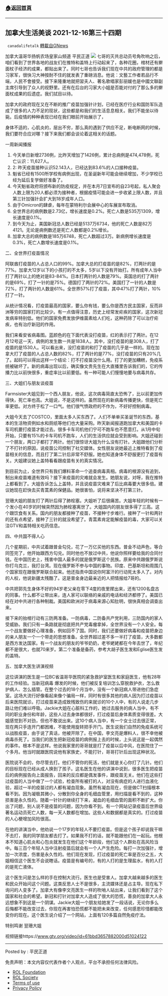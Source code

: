 ###  [:house:返回首頁](https://github.com/ourhimalayas/txt)
---


## 加拿大生活美谈 2021-12-16第三十四期
` canadalifetalk` [轉載自GNews](https://gnews.org/zh-hans/1783670/)

加拿大温哥华扬帆农场皇家山频道 平民正道
![](https://assets.gnews.org/wp-content/uploads/2021/12/image-1240.png)
七哥的灭共总动员号角吹响之后，咱们看到了世界各地的战友们在推特和盖特上行动起来了，各种花圈，棺材还有擀面杖子经济的成果，都贴出来了。同时七哥也告诉我们现在中共的政府管理的都是习家军，很快习大神按耐不住的就发表了重磅消息。他说：文藝工作者若品行不端，人民不會接受。接下来隆重地就把習夫人、著名歌唱家彭丽媛也是中國文聯副主席引导到了众人的视野里。还有在后台的习家大小姐是否能对付的了那么多的擀面杖成果的后遗症。我们拭目以待。

加拿大的政府现在又在不断的推广疫苗加强针计划，已经在医疗行业和国防军队造成了很多的人力不足的现状，这些都是和我们的生活息息相关。我们不能坐以待毙。后疫情的种种表现已经在我们眼前开始展示了，

身体不适的，心肌炎的，层出不穷，那么真的遇到了供应不足，断电断网的时候，我们要符合应对哪？接下来我们都会谈论着这相关的话题。

一周新闻播报

1. 今天单日新增2736例，比昨天增加了1426例，累计总病例是474,478例，死亡认识：11,627人。
2. 2: 昨天疫苗接种认识52.143人，已经达到83.6%的人口接种疫苗。
3. 魁省已经有1500所学校有病例出现，在圣诞新年可能会继续增加，不少学校已经为延后复学做好准备了。
4. 今天魁省政府将颁布新的防疫规定，并在本月7日宣布的自23号起，私人聚会人数上限为20人都必须为接种者，根据疫情可能会进一步收紧上限人数，并且第三针加强针会扩大到18岁成年人口。
5. 由于Omicron的肆虐，每年在蒙特利尔会展中心的车展宣布取消。
6. 全世界总的病例数是2.73亿，增长速度是0.2%。死亡人数是535万1309，增长速度是0.1%。
7. 到今天为止，美国新冠总人数已经是5137万6734，他的死亡人数是82万4121。无论是病例数还是死亡人数都是0.2%增长。
8. 加拿大总的病例数是185万6748，死亡人数超过3万。新病例增长速度是0.3%，死亡人数增长速度是0.1%。


二、全世界打疫苗情况

阿联酋打疫苗的人占总人口的99%。加拿大总的打疫苗的是82%，打两针的是77%。加拿大12岁以下的小孩打的不太多，5岁以下没有开始打。所有成年人当中打了两针以上的绝对是83-84%。日本打两针的人数是79%。英国总的打了两针的是69%，打了一针的是75%。德国打了两针的72%。美国打了一针的人数是72%，打了两针的人数是61%。全世界57%打了疫苗，其中47%打了两针，10%打了一针。

从统计情况看，打疫苗最高的国家，要么你有钱，要么你是西方民主国家，反而非洲等穷的国家打的比较少。有一点值得注意，历史上经常发疟疾的国家，这次新冠发病率特别低。他们的国家免费发放伊维菌素给人们吃，这种药除了可以治疗疟疾，也有治疗新冠的作用。

我们来看安省病毒图。蓝颜色的在下面代表没打疫苗，红的表示打了两针。在12月12号这一天，病例的发生数一共是1838人。其中，没打疫苗的是308人，打了疫苗的是1530人。可以看出来，没打疫苗的和打了疫苗的几乎是一样的。现在加拿大打了疫苗的人占总人数的82%，打了两针的是77%，没打疫苗的只有20%几了。起码可以得出这样一个结论：打不打疫苗没什么用。打了的更加糟糕，免疫系统被破坏了。新的病毒出现以后，确实像文贵先生在大直播里告诉我们的，它的传播力比以前快很多，重症率比以前要低。有一种可能人们慢慢地要与病毒共存。

三、大姐们与朋友谈疫苗

Farmsister大姐见到一个西人朋友，他说，这次病毒简直太恐怖了，比以前更加传得快，死亡率也高。大姐说，不是这样的。虽然现在的新病毒传播更快，但是死亡率更低。对方终于松了一口气。他们很气愤政府的不作为，不好好控制病毒。

大姐今天去了COSTCO，里面太多人买东西了。人们不单单买圣诞节的东西，基本的生活物资例如水和厕纸等他们也大量采购。昨天新闻报道跑加拿大和美国的卡车司机要打疫苗才能过去。很多卡车司机他们宁可不跑车也不愿意打。从1月中旬开始，只要有15%的卡车司机不跑车，人们的生活供应就会受到影响。大姐还碰到一个朋友，两口子都打了两针。他们很惊讶大姐为什么没有打针。大姐跟他们分析了不打针的原因，说疫苗公司控制了社交媒体。女性朋友说她最近上推特看到了疫苗相关的信息，而且打了第二针后非常不舒服。她也知道身体不舒服更打了疫苗有关。大姐建议她上盖特看看跟疫苗有关的真实情况。

到目前为止，全世界只有我们爆料革命一个追查病毒真相。病毒的根源没有追到，制出来疫苗难道有效吗？接下来疫苗的灾难就会发生。她朋友说，对呀，我在推特上都看到了。大姐告诉怎么上盖特，并且说疫苗灾难来了后比病毒要大很多倍。建议她现在赶快去买青蒿素的保健品。她很害怕，说将来坚决不打第三针。

翌珊大姐的朋友打了两针后得了肺栓塞。大姐听了后很痛苦。大姐年轻的时候有一个发小在40岁的时候突然因为肺栓塞离世了。大姐国内的朋友很多得了三高。这个跟饮食有关系。国内的朋友都接种了疫苗，不接种寸步难行。接种了一针和两针的还有点希望，接种了三针的就没希望了。青蒿素肯定能解疫苗的毒，大家可以关注GTV和盖特相关吃药信息。

四、中共国不得人心

几个星期前，中共试着跟普金勾兑，花了一万亿买他的东西。普金不动声色，等合同签完了，他开始跟西方勾兑。同时他也不放过中共，他说你照样要给我的合同付钱。在中国历史上，残害中国人最多的就是俄罗斯这个民族。原来中共跟俄罗斯说你打乌克兰，我打台湾。现在俄罗斯不参与中国的事物。印度、巴基斯坦和周围几个国家现在跟俄罗斯联合起来。他还指责中国说你阿富汗的行动死太多人了。对内的人权，他说新疆太残酷了。这是普金身边最亲近的人把情报给7哥的。

中共把郭先生身体不好的94岁老父亲在零下4度的夜里撵出来，还有1200名盘古的同事。什么都不让带出来，连人家可以联络的亲戚的电话和经济都停了。美国已经在对中共进行各种制裁。美国和欧洲对于病毒来源心知肚明，很快真相会调查出来。

接下来的抬棺行动有三防两准备。一防病毒，二防备共产党利用，三防国内的家人受威胁。我们只有一条路就是彻底把共产党毒瘤拿掉，全世界没有一个人安全。每一个战友要做好心理准备，例如回不了国。同时，我们还要做好病毒和疫苗把身边的亲人朋友一个一个带走的思想准备。全世界超过差不多一半打了疫苗，大多数都是西方发达国家。有一个战友的朋友的爷爷奶奶，老爷姥姥都在今年去世了，年纪都不是很大，也就70来岁。第二个准备是备药，参考大胡子医生发和Eglise医生发的盖特。

五、加拿大医生讲演视频

这位讲演的医生是一位BC省温哥华医院的紧急救护室医生和家庭医生，他有28年的工作经验。当新冠病毒 爆发的时候，他们被反复培训怎么穿脱救护衣，怎么救护病人、怎么插管。在整个过去的18个月当中，没有一个新冠病人带进他们急症室。这场大流行好像看起来像个骗局一样，同时有很多其他的病人因为打过疫苗以后来医院就诊。打过疫苗来造成致残致伤的来就诊的10个人中，有的人说走几步路让他们难以呼吸。Jackie大姐在心脏科工作的，她过去服务的病人当中，有不同的职业身份和年龄，这些人过去身体都很好，打过疫苗后身体素质变得很差。大姐感觉到不对劲，但也不敢说出来。这10个病人当中，有一个女士过去很正常，现在两只手连开门都困难，不能使用旋转把手开门。医生说我们自然的免疫系统可以战胜疫苗，由于说了真话，他被开除了。在中国，李文亮是爆料人，很不幸他被病毒杀死了。当我们的医生把新冠疫苗的病例报上去的时候，上头说这是一起偶然的事件。根本不是这样。他说我家里的哥哥就是打了疫苗以后中风，在医院住了一个多月。他当时就跟医院说他有家族史，不能打针，哥哥打针后出现这种状况。

医院说不会的，你尽管去打。他们不管你的死活，他们就是关心你打了几针。他们的目标现在已经从成人换到了孩子。这名医生在他的讲演中说到，很多医生把疫苗后的病例报告向上面报告，回来的反应都是偶发事件，跟疫苗无关。他们在这些打过疫苗的人当中做了一个试验，检查所有被打的人，对没有病症的人进行血液化验，超过一半的疫苗过的人都有凝血现象。虽然有凝血现在，但是做CT扫描根本看不到。因为凝极其微小，分散到你全身的毛细血管里，用扫描是看不到的，这种损害是永久性的。随着一针针的继续打下来，凝血的毛细血管的面积不断扩大。你出了问题，别人说不是疫苗的问题，因为你看不到。有一个网站记录疫苗后世界级著名运动员死亡人数，每一天人数都在增加。这些人和数据都是真实的。打过疫苗的人心梗增加风险很高。

在他的讲演当中，他劝说一个17岁的年轻人不要打疫苗。但是这个孩子却说我干嘛不去打，我的同学朋友都去打了。如果我不打的话，就不能跟他们在一起玩。他根本不知道心肌炎和心包炎就发生在他们这个年龄段，他们这个人群处在高风险当中。每三百个年轻人当中注射疫苗后就会有一个人产生危险。每打一次加强针，增加一次浓度，伤害是永久性的。他们现在发现，打过疫苗的死亡率是百分之五，大姐相信这个医生不会说瞎话。疫苗是有编号的，有的人打的是生理盐水，有的人打的是死亡液体。

这个医生问是怎么样的手在控制大流行。医生也是受害人。加拿大越来越多的医生和民众开始问这个问题。这类反思人士不是很多，主流媒体还是占主导。现在私下询问的人变多了。加拿大有像李文亮医生一样的吹哨人站出来，让我们看到了这个国家和社会的希望。新冠和打针对加拿大人造成了很大的恐慌，善良的加拿大人永远想象不到这是一个阴谋。Jackie大姐一个朋友给她发了一段话说，无论你多么后悔都不能改变过去，你现在再害怕恐慌都不能把未来改变，任何感恩珍惜都能改变你的现在。这个医生说介绍了一个网站，上面有120多篇自然免疫疗法。

特别鸣谢 翌珊大姐

视频链接https://www.gtv.org/video/id=61bbd3657882000d51024122

* * *

Posted by : 平民正道

 

免责声明：本文内容仅代表作者个人观点，平台不承担任何法律风险。

- [ROL Foundation](https://rolfoundation.org/)
- [ROL Society](https://rolsociety.org/)
- [Terms of use](https://gnews.org/terms-of-use-3/)
- [Privacy Policy](https://gnews.org/privacy-policy/)
